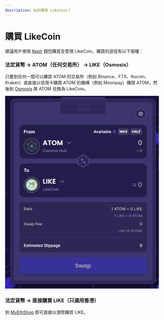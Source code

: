 ```yaml
---
description: 如何購買 LikeCoin？
---
```


# 購買 LikeCoin

建議用戶使用 [Keplr](../wallet/keplr.md) 錢包購買及管理 LikeCoin，購買的途徑有以下兩種：

### 法定貨幣 -> ATOM（任何交易所） -> LIKE（Osmosis）

只要到任何一間可以購買 ATOM 的交易所（例如 Binance、FTX、Kucoin、Kraken）或直接以信用卡購買 ATOM 的機構（例如 Moonpay）購買 ATOM，然後到 [Osmosis](../liquidity-mining/osmosis.md) 將 ATOM 兌換為 LikeCoin。

![](<../../.gitbook/assets/ATOM to LIKE.png>)

### 法定貨幣 -> 直接購買 LIKE（只適用香港）

到 [MyEthShop](registering-and-trade-in-myethshop.md) 即可直接以港幣購買 LIKE。
